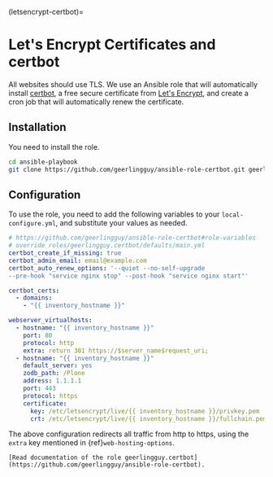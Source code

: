 (letsencrypt-certbot)=

# Let's Encrypt Certificates and certbot

All websites should use TLS.
We use an Ansible role that will automatically install [certbot](https://certbot.eff.org/), a free secure certificate from [Let's Encrypt](https://letsencrypt.org), and create a cron job that will automatically renew the certificate.

## Installation

You need to install the role.

```bash
cd ansible-playbook
git clone https://github.com/geerlingguy/ansible-role-certbot.git geerlingguy.certbot
```

## Configuration

To use the role, you need to add the following variables to your `local-configure.yml`, and substitute your values as needed.

```yaml
# https://github.com/geerlingguy/ansible-role-certbot#role-variables
# override roles/geerlingguy.certbot/defaults/main.yml
certbot_create_if_missing: true
certbot_admin_email: email@example.com
certbot_auto_renew_options: '--quiet --no-self-upgrade
--pre-hook "service nginx stop" --post-hook "service nginx start"'

certbot_certs:
  - domains:
    - "{{ inventory_hostname }}"

webserver_virtualhosts:
  - hostname: "{{ inventory_hostname }}"
    port: 80
    protocol: http
    extra: return 301 https://$server_name$request_uri;
  - hostname: "{{ inventory_hostname }}"
    default_server: yes
    zodb_path: /Plone
    address: 1.1.1.1
    port: 443
    protocol: https
    certificate:
      key: /etc/letsencrypt/live/{{ inventory_hostname }}/privkey.pem
      crt: /etc/letsencrypt/live/{{ inventory_hostname }}/fullchain.pem
```

The above configuration redirects all traffic from http to https, using the `extra` key mentioned in {ref}`web-hosting-options`.

```{seealso}
[Read documentation of the role geerlingguy.certbot](https://github.com/geerlingguy/ansible-role-certbot).
```
